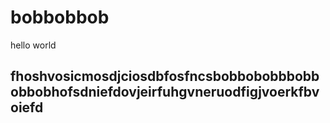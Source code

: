 # bobbobbob
hello world

## fhoshvosicmosdjciosdbfosfncsbobbobobbbobbobbobhofsdniefdovjeirfuhgvneruodfigjvoerkfbvoiefd
